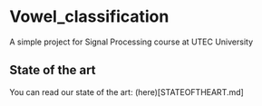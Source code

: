 # Vowel_classification
A simple project for Signal Processing course at UTEC University

## State of the art
You can read our state of the art: (here)[STATEOFTHEART.md]
